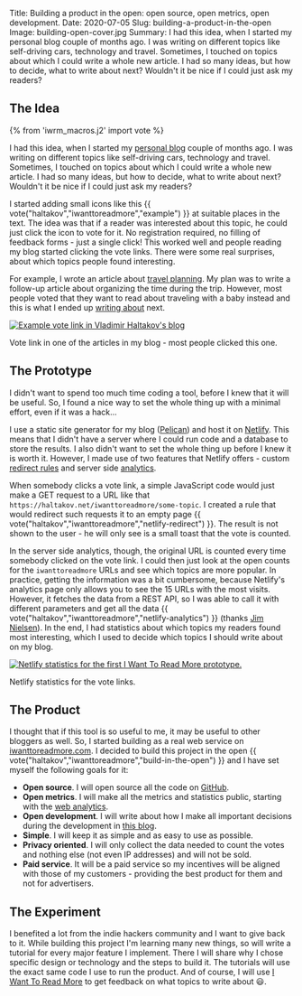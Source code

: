 Title: Building a product in the open: open source, open metrics, open development.
Date: 2020-07-05
Slug: building-a-product-in-the-open
Image: building-open-cover.jpg
Summary: I had this idea, when I started my personal blog couple of months ago. I was writing on different topics like self-driving cars, technology and travel. Sometimes, I touched on topics about which I could write a whole new article. I had so many ideas, but how to decide, what to write about next? Wouldn't it be nice if I could just ask my readers?

## The Idea

{% from 'iwrm_macros.j2' import vote %}

I had this idea, when I started my [personal blog](https://haltakov.net/blog) couple of months ago. I was writing on different topics like self-driving cars, technology and travel. Sometimes, I touched on topics about which I could write a whole new article. I had so many ideas, but how to decide, what to write about next? Wouldn't it be nice if I could just ask my readers?

I started adding small icons like this {{ vote("haltakov","iwanttoreadmore","example") }} at suitable places in the text. The idea was that if a reader was interested about this topic, he could just click the icon to vote for it. No registration required, no filling of feedback forms - just a single click! This worked well and people reading my blog started clicking the vote links. There were some real surprises, about which topics people found interesting.

For example, I wrote an article about [travel planning](https://haltakov.net/blog/travel-planning/). My plan was to write a follow-up article about organizing the time during the trip. However, most people voted that they want to read about traveling with a baby instead and this is what I ended up [writing about](https://haltakov.net/blog/flying-with-baby/) next.

<div class="d-md-flex justify-content-center flex-wrap my-4">
  <div>
    <a href="https://haltakov.net/blog/travel-planning/" target="_blank">
        <img class="m-2 image-500 shadow" src="{{ SITEURL }}/images/building-open-blog-example.jpg" alt="Example vote link in Vladimir Haltakov's blog">
    </a>
    <p class="text-center">Vote link in one of the articles in my blog - most people clicked this one.</p>
  </div>
</div>

## The Prototype

I didn't want to spend too much time coding a tool, before I knew that it will be useful. So, I found a nice way to set the whole thing up with a minimal effort, even if it was a hack...

I use a static site generator for my blog ([Pelican](https://blog.getpelican.com/)) and host it on [Netlify](https://www.netlify.com/). This means that I didn't have a server where I could run code and a database to store the results. I also didn't want to set the whole thing up before I knew it is worth it. However, I made use of two features that Netlify offers - custom [redirect rules](https://docs.netlify.com/routing/redirects/) and server side [analytics](https://www.netlify.com/products/analytics/).

When somebody clicks a vote link, a simple JavaScript code would just make a GET request to a URL like that `https://haltakov.net/iwanttoreadmore/some-topic`. I created a rule that would redirect such requests it to an empty page {{ vote("haltakov","iwanttoreadmore","netlify-redirect") }}. The result is not shown to the user - he will only see is a small toast that the vote is counted.

In the server side analytics, though, the original URL is counted every time somebody clicked on the vote link. I could then just look at the open counts for the `iwanttoreadmore` URLs and see which topics are more popular. In practice, getting the information was a bit cumbersome, because Netlify's analytics page only allows you to see the 15 URLs with the most visits. However, it fetches the data from a REST API, so I was able to call it with different parameters and get all the data {{ vote("haltakov","iwanttoreadmore","netlify-analytics") }} (thanks [Jim Nielsen](https://blog.jim-nielsen.com/2020/using-netlify-analytics-to-build-list-of-popular-posts/)). In the end, I had statistics about which topics my readers found most interesting, which I used to decide which topics I should write about on my blog.

<div class="d-md-flex justify-content-center flex-wrap my-4">
  <div>
    <a href="{{ SITEURL }}/images/building-open-netlify-stats.jpg" target="_blank">
        <img class="m-2 image-500 shadow" src="{{ SITEURL }}/images/building-open-netlify-stats.jpg" alt="Netlify statistics for the first I Want To Read More prototype.">
    </a>
    <p class="text-center">Netlify statistics for the vote links.</p>
  </div>
</div>

## The Product

I thought that if this tool is so useful to me, it may be useful to other bloggers as well. So, I started building as a real web service on [iwanttoreadmore.com](https://iwanttoreadmore.com). I decided to build this project in the open {{ vote("haltakov","iwanttoreadmore","build-in-the-open") }} and I have set myself the following goals for it:

-   **Open source**. I will open source all the code on [GitHub](https://github.com/haltakov/iwanttoreadmore).
-   **Open metrics**. I will make all the metrics and statistics public, starting with the [web analytics](https://plausible.io/iwanttoreadmore.com).
-   **Open development**. I will write about how I make all important decisions during the development in [this blog](https://iwanttoreadmore.com/blog).
-   **Simple**. I will keep it as simple and as easy to use as possible.
-   **Privacy oriented**. I will only collect the data needed to count the votes and nothing else (not even IP addresses) and will not be sold.
-   **Paid service**. It will be a paid service so my incentives will be aligned with those of my customers - providing the best product for them and not for advertisers.

## The Experiment

I benefited a lot from the indie hackers community and I want to give back to it. While building this project I'm learning many new things, so will write a tutorial for every major feature I implement. There I will share why I chose specific design or technology and the steps to build it. The tutorials will use the exact same code I use to run the product. And of course, I will use [I Want To Read More](https://iwanttoreadmore.com) to get feedback on what topics to write about 😃.
